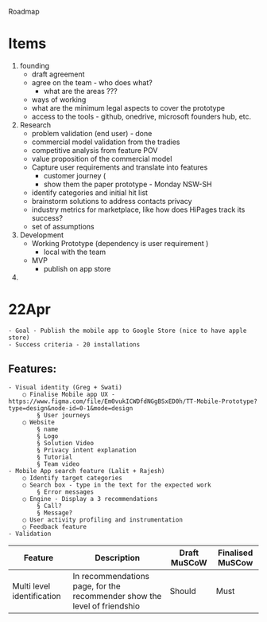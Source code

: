 Roadmap

# Items
1. founding
   - draft agreement
   - agree on the team - who does what?
     - what are the areas ???
   - ways of working
   - what are the minimum legal aspects to cover the prototype
   - access to the tools - github, onedrive, microsoft founders hub, etc.
2. Research
   - problem validation (end user) - done
   - commercial model validation from the tradies
   - competitive analysis from feature POV
   - value proposition of the commercial model 
   - Capture user requirements and translate into features
     - customer journey (
     - show them the paper prototype - Monday NSW-SH
   - identify categories and initial hit list
   - brainstorm solutions to address contacts privacy
   - industry metrics for marketplace, like how does HiPages track its success?
   - set of assumptions 
3. Development
   - Working Prototype (dependency is user requirement )
     - local with the team
   - MVP
     - publish on app store
4.  

# 22Apr
	- Goal - Publish the mobile app to Google Store (nice to have apple store)
	- Success criteria - 20 installations

## Features:
	- Visual identity (Greg + Swati)
		○ Finalise Mobile app UX - https://www.figma.com/file/Em0vukICWDfdNGgBSxED0h/TT-Mobile-Prototype?type=design&node-id=0-1&mode=design
			§ User journeys
		○ Website
			§ name
			§ Logo
			§ Solution Video 
			§ Privacy intent explanation
			§ Tutorial
			§ Team video
	- Mobile App search feature (Lalit + Rajesh)
		○ Identify target categories
		○ Search box - type in the text for the expected work
			§ Error messages
		○ Engine - Display a 3 recommendations
			§ Call?
			§ Message?
		○ User activity profiling and instrumentation
		○ Feedback feature
	- Validation

|Feature|Description|Draft MuSCoW|Finalised MuSCow|
|-------|-----------|------|------|
|Multi level identification|In recommendations page, for the recommender show the level of friendshio|Should|Must|
